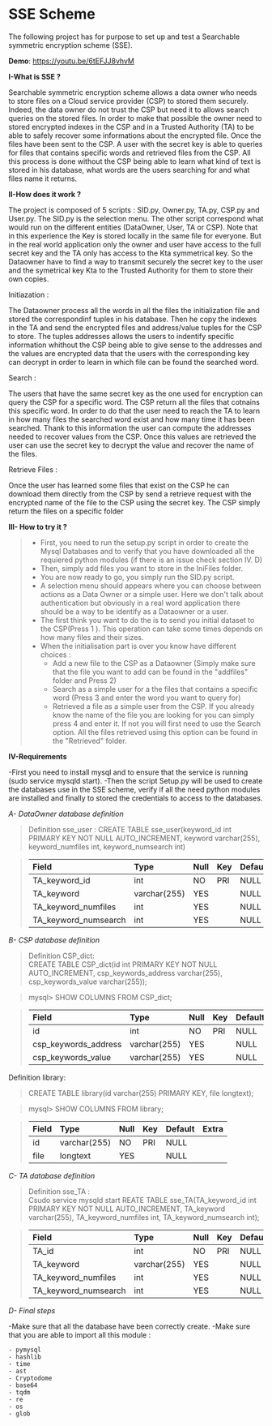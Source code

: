 # SSE Scheme

The following project has for purpose to set up and test a Searchable symmetric encryption scheme (SSE). 

__Demo__:  https://youtu.be/6tEFJJ8vhvM  

__I-What is SSE ?__

Searchable symmetric encryption scheme allows a data owner who needs to store files on a Cloud service provider (CSP) to stored them securely. Indeed, the data owner do not trust the CSP but need it to allows search queries on the stored files. In order to make that possible the owner need to stored encrypted indexes in the CSP and in a Trusted Authority (TA) to be able to safely recover some informations about the encrypted file. Once the files have been sent to the CSP. A user with the secret key is able to queries for files that contains specific words and retrieved files from the CSP. All this process is done without the CSP being able to learn what kind of text is stored in his database, what words are the users searching for and what files name it returns.


__II-How does it work ?__ 

The project is composed of 5 scripts : SID.py, Owner.py, TA.py, CSP.py and User.py. 
The SID.py is the selection menu. The other script correspond what would run on the different entities (DataOwner, User, TA or CSP). 
Note that in this experience the Key is stored locally in the same file for everyone. But in the real world application only the owner and user have access to the full secret key and the TA only has access to the Kta symmetrical key. So the Dataowner have to find a way to transmit securely the secret key to the user and the symetrical key Kta to the Trusted Authority for them to store their own copies. 

Initiazation : 

The Dataowner process all the words in all the files the initialization file and stored the correspondinf tuples in his database. Then he copy the indexes in the TA and send the encrypted files and address/value tuples for the CSP to store. The tuples addresses allows the users to indentify specific information whithout the CSP being able to give sense to the addresses and the values are encrypted data that the users with the corresponding key can decrypt in order to learn in which file can be found the searched word. 

Search : 

The users that have the same secret key as the one used for encryption can query the CSP for a specific word. The CSP return all the files that cotnains this specific word. In order to do that the user need to reach the TA to learn in how many files the searched word exist and how many time it has been searched. Thank to this information the user can compute the addresses needed to recover values from the CSP. Once this values are retrieved the user can use the secret key to decrypt the value and recover the name of the files.

Retrieve Files :  

Once the user has learned some files that exist on the CSP he can download them directly from the CSP by send a retrieve request with the encrypted name of the file to the CSP using the secret key. The CSP simply return the files on a specific folder



__III- How to try it ?__ 

>- First, you need to run the setup.py script in order to create the Mysql Databases and to verify that you have downloaded all the requiered python modules (if there is an issue check section IV. D) 
>- Then, simply add files you want to store in the IniFiles folder.  
>- You are now ready to go, you simply run the SID.py script.   
>- A selection menu should appears where you can choose between actions as a Data Owner or a simple user. Here we don't talk about authentication but obviously in a real word application there should be a way to be identify as a Dataowner or a user.   
>- The first think you want to do the is to send you initial dataset to the CSP(Press 1 ). This operation can take some times depends on how many files and their sizes.  
>- When the initialisation part is over you know have different choices :   
>   - Add a new file to the CSP as a Dataowner (Simply make sure that the file you want to add can be found in the "addfiles" folder and Press 2)  
>   - Search as a simple user for a the files that contains a specific word (Press 3 and enter the word you want to query for)  
>   - Retrieved a file as a simple user from the CSP. If you already know the name of the file you are looking for you can simply press 4 and enter it. If not you will first need to use the Search option. All the files retrieved using this option can be found in the "Retrieved" folder.   

__IV-Requirements__

-First you need to install mysql and to ensure that the service is running (sudo service mysqld start).
-Then the script Setup.py will be used to create the databases use in the SSE scheme, verify if all the need python modules are installed and finally to stored the credentials to access to the databases. 

*A- DataOwner database definition*

>Definition sse_user :
>CREATE TABLE sse_user(keyword_id int PRIMARY KEY NOT NULL AUTO_INCREMENT,
keyword varchar(255), keyword_numfiles int, keyword_numsearch int)  

  
>| Field | Type| Null | Key | Default | Extra |    
>| :----- | :----- | :----- | :----- | :----- | :----- |     
>| TA_keyword_id         | int          | NO   | PRI | NULL    | auto_increment |    
>| TA_keyword            | varchar(255) | YES  |     | NULL    |                |    
>| TA_keyword_numfiles   | int          | YES  |     | NULL    |                |    
>| TA_keyword_numsearch  | int          | YES  |     | NULL    |                |    
   

*B- CSP database definition*  


>Definition CSP_dict:  
>CREATE TABLE CSP_dict(id int PRIMARY KEY NOT NULL AUTO_INCREMENT,
csp_keywords_address varchar(255), csp_keywords_value varchar(255));

>mysql> SHOW COLUMNS FROM CSP_dict;  
 
>| Field                | Type         | Null | Key | Default | Extra          |  
>| :----- | :----- | :----- | :----- | :----- | :----- |  
>| id                   | int          | NO   | PRI | NULL    | auto_increment |  
>| csp_keywords_address | varchar(255) | YES  |     | NULL    |                |  
>| csp_keywords_value   | varchar(255) | YES  |     | NULL    |                |  

Definition library:   
>CREATE TABLE library(id varchar(255) PRIMARY KEY,
file longtext);  

>mysql> SHOW COLUMNS FROM library;  

>| Field | Type         | Null | Key | Default | Extra |  
>| :----- | :----- | :----- | :----- | :----- | :----- |    
>| id    | varchar(255) | NO   | PRI | NULL    |       |  
>| file  | longtext     | YES  |     | NULL    |       |  
    

*C- TA database definition*  

>Definition sse_TA :  
>Csudo service mysqld start
REATE TABLE sse_TA(TA_keyword_id int PRIMARY KEY NOT NULL AUTO_INCREMENT,
TA_keyword varchar(255), TA_keyword_numfiles int, TA_keyword_numsearch int);    
  
>| Field                | Type         | Null | Key | Default | Extra          |  
>| :----- | :----- | :----- | :----- | :----- | :----- |    
>| TA_id                | int          | NO   | PRI | NULL    | auto_increment |  
>| TA_keyword           | varchar(255) | YES  |     | NULL    |                |  
>| TA_keyword_numfiles  | int          | YES  |     | NULL    |                |  
>| TA_keyword_numsearch | int          | YES  |     | NULL    |                |  


*D- Final steps*  

-Make sure that all the database have been correctly create. 
-Make sure that you are able to import all this module :   

    - pymysql
    - hashlib
    - time
    - ast
    - Cryptodome
    - base64
    - tqdm
    - re
    - os
    - glob
